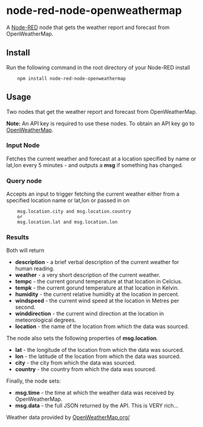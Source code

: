 node-red-node-openweathermap
============================

A <a href="http://nodered.org" target="_new">Node-RED</a> node that gets the
weather report and forecast from OpenWeatherMap.

Install
-------

Run the following command in the root directory of your Node-RED install

        npm install node-red-node-openweathermap


Usage
-----

Two nodes that get the weather report and forecast from OpenWeatherMap.

**Note:** An API key is required to use these nodes. To obtain an API key
go to <a href="http://openweathermap.org/appid" target="_new">OpenWeatherMap</a>.


### Input Node

Fetches the current weather and forecast at a location specified by name or
lat,lon every 5 minutes - and outputs a **msg** if something has changed.

### Query node

Accepts an input to trigger fetching the current weather either
from a specified location name or lat,lon or passed in on

        msg.location.city and msg.location.country
        or
        msg.location.lat and msg.location.lon

### Results

Both will return

  - **description** - a brief verbal description of the current weather for human reading.
  - **weather** - a very short description of the current weather.
  - **tempc** - the current gorund temperature at that location in Celcius.
  - **tempk** - the current gorund temperature at that location in Kelvin.
  - **humidity** - the current relative humidity at the location in percent.
  - **windspeed** - the current wind speed at the location in Metres per second.
  - **winddirection** - the current wind direction at the location in meteorological degrees.
  - **location** - the name of the location from which the data was sourced.

The node also sets the following properties of **msg.location**.

  - **lat** - the longitude of the location from which the data was sourced.
  - **lon** - the latitude of the location from which the data was sourced.
  - **city** - the city from which the data was sourced.
  - **country** - the country from which the data was sourced.

Finally, the node sets:

  - **msg.time** - the time at which the weather data was received by OpenWeatherMap.
  - **msg.data** - the full JSON returned by the API. This is VERY rich...

Weather data provided by <a href="http://openweathermap.org/" target="_blank">OpenWeatherMap.org/</a>

